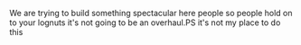 We are trying to build something spectacular here people so people hold on to your lognuts it's not going to be an overhaul.PS it's not my place to do this 
